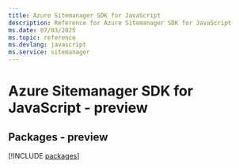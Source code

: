 ```yaml
---
title: Azure Sitemanager SDK for JavaScript
description: Reference for Azure Sitemanager SDK for JavaScript
ms.date: 07/03/2025
ms.topic: reference
ms.devlang: javascript
ms.service: sitemanager
---
```

# Azure Sitemanager SDK for JavaScript - preview
## Packages - preview
[!INCLUDE [packages](sitemanager-index.md)]